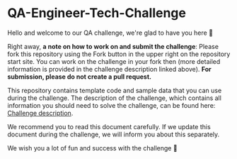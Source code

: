 # QA-Engineer-Tech-Challenge
Hello and welcome to our QA challenge, we're glad to have you here 👋

Right away, **a note on how to work on and submit the challenge**: Please fork this repository using the Fork button in the upper right on the repository start site.
You can work on the challenge in your fork then (more detailed information is provided in the challenge description linked above).
**For submission, please do not create a pull request.**

This repository contains template code and sample data that you can use during the challenge.
The description of the challenge, which contains all information you should need to solve the challenge, can be found here: [Challenge description](https://floyai.atlassian.net/wiki/external/100401239/NmI1OTU4MTU0YjkxNDc2OWIxNmUzNzZkNjNkOGIyZTc?atlOrigin=eyJpIjoiM2YzZDM4OWE5ZDYwNDZhYTkxYmQ1NmFjOWE2OGUxZWMiLCJwIjoiYyJ9).

We recommend you to read this document carefully.
If we update this document during the challenge, we will inform you about this separately.


We wish you a lot of fun and success with the challenge 🚀
